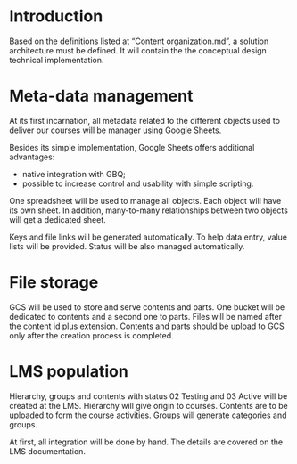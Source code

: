 <script src="https://cdn.jsdelivr.net/npm/mermaid/dist/mermaid.min.js"></script>

# Introduction
Based on the definitions listed at “Content organization.md”, a solution architecture must be defined. It will contain the the conceptual design technical implementation.

# Meta-data management
At its first incarnation, all metadata related to the different objects used to deliver our courses will be manager using Google Sheets.

Besides its simple implementation, Google Sheets offers additional advantages:
- native integration with GBQ;
- possible to increase control and usability with simple scripting.

One spreadsheet will be used to manage all objects. Each object will have its own sheet. In addition, many-to-many relationships between two objects will get a dedicated sheet.

Keys and file links will be generated automatically. To help data entry, value lists will be provided. Status will be also managed automatically.

# File storage
GCS will be used to store and serve contents and parts. One bucket will be dedicated to contents and a second one to parts. Files will be named after the content id plus extension. Contents and parts should be upload to GCS only after the creation process is completed.

# LMS population
Hierarchy, groups and contents with status 02 Testing and 03 Active will be created at the LMS. Hierarchy will give origin to courses. Contents are to be uploaded to form the course activities. Groups will generate categories and groups.

At first, all integration will be done by hand. The details are covered on the LMS documentation.